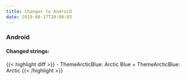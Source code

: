 ```yaml
---
title: Changes to Android
date: 2019-08-17T20:00:03
---
```

<h3>Android</h3>
<h4>Changed strings:</h4>
{{< highlight diff >}}
- ThemeArcticBlue: Arctic Blue
+ ThemeArcticBlue: Arctic
{{< /highlight >}}
